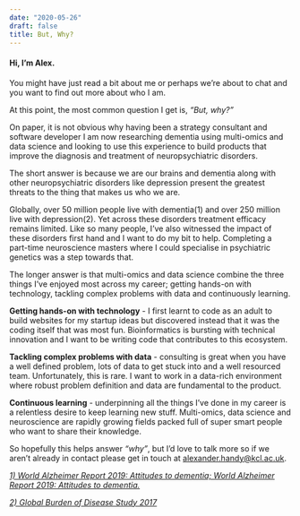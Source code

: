```yaml
---
date: "2020-05-26"
draft: false
title: But, Why?
---
```


#### Hi, I’m Alex. 

You might have just read a bit about me or perhaps we’re about to chat and you want to find out more about who I am. 

At this point, the most common question I get is, *“But, why?”*    

On paper, it is not obvious why having been a strategy consultant and software developer I am now researching dementia using multi-omics and data science and looking to use this experience to build products that improve the diagnosis and treatment of neuropsychiatric disorders.

The short answer is because we are our brains and dementia along with other neuropsychiatric disorders like depression present the greatest threats to the thing that makes us who we are.   

Globally, over 50 million people live with dementia(1) and over 250 million live with depression(2). Yet across these disorders treatment efficacy remains limited.
Like so many people, I’ve also witnessed the impact of these disorders first hand and I want to do my bit to help. Completing a part-time neuroscience masters where I could specialise in psychiatric genetics was a step towards that.

The longer answer is that multi-omics and data science combine the three things I’ve enjoyed most across my career; getting hands-on with technology, tackling complex problems with data and continuously learning. 

**Getting hands-on with technology** - I first learnt to code as an adult to build websites for my startup ideas but discovered instead that it was the coding itself that was most fun. Bioinformatics is bursting with technical innovation and I want to be writing code that contributes to this ecosystem.

**Tackling complex problems with data** - consulting is great when you have a well defined problem, lots of data to get stuck into and a well resourced team. Unfortunately, this is rare. I want to work in a data-rich environment where robust problem definition and data are fundamental to the product.

**Continuous learning** - underpinning all the things I’ve done in my career is a relentless desire to keep learning new stuff. Multi-omics, data science and neuroscience are rapidly growing fields packed full of super smart people who want to share their knowledge. 

So hopefully this helps answer *“why”*, but I’d love to talk more so if we aren’t already in contact please get in touch at alexander.handy@kcl.ac.uk. 

*[1) World Alzheimer Report 2019: Attitudes to dementia; World Alzheimer Report 2019: Attitudes to dementia.](https://www.alz.co.uk/research/world-report-2019)*

*[2) Global Burden of Disease Study 2017](https://www.thelancet.com/journals/lancet/article/PIIS0140-6736(18)32279-7/fulltext#seccestitle210)* 